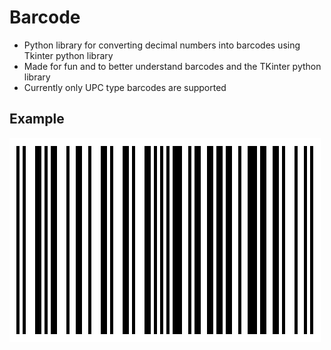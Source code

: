 # Barcode

* Python library for converting decimal numbers into barcodes using Tkinter python library
* Made for fun and to better understand barcodes and the TKinter python library
* Currently only UPC type barcodes are supported

## Example
![barcode](barcode.png)
